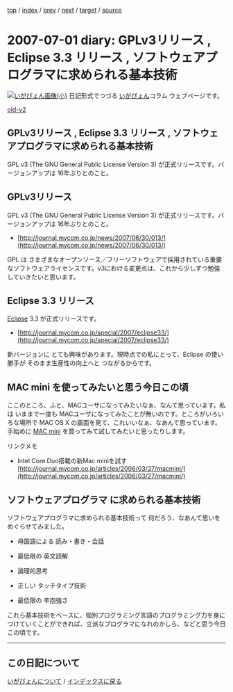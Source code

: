 [top](https://igapyon.github.io/diary/) 
 / [index](https://igapyon.github.io/diary/2007/index.html) 
 / [prev](https://igapyon.github.io/diary/2007/ig070615.html) 
 / [next](https://igapyon.github.io/diary/2007/ig070702.html) 
 / [target](https://igapyon.github.io/diary/2007/ig070701.html) 
 / [source](https://github.com/igapyon/diary/blob/gh-pages/2007/ig070701.html.src.md) 

2007-07-01 diary: GPLv3リリース , Eclipse 3.3 リリース , ソフトウェアプログラマに求められる基本技術
=====================================================================================================
[![いがぴょん画像(小)](https://igapyon.github.io/diary/images/iga200306s.jpg "いがぴょん")](https://igapyon.github.io/diary/memo/memoigapyon.html) 日記形式でつづる [いがぴょん](https://igapyon.github.io/diary/memo/memoigapyon.html)コラム ウェブページです。

[old-v2](ig070701-orig.html)

## GPLv3リリース , Eclipse 3.3 リリース , ソフトウェアプログラマに求められる基本技術

GPL v3 (The GNU General Public License Version 3) が正式リリースです。バージョンアップは 16年ぶりとのこと。


## GPLv3リリース

GPL v3 (The GNU General Public License Version 3) が正式リリースです。バージョンアップは 16年ぶりとのこと。

* [http://journal.mycom.co.jp/news/2007/06/30/013/](http://journal.mycom.co.jp/news/2007/06/30/013/)

GPL は さまざまなオープンソース／フリーソフトウェアで採用されている重要なソフトウェアライセンスです。v3における変更点は、これから少しずつ勉強していきたいと思います。

## Eclipse 3.3 リリース

[Eclipse](http://www.igapyon.jp/igapyon/diary/keyword/eclipse.html) 3.3 が正式リリースです。

* [http://journal.mycom.co.jp/special/2007/eclipse33/](http://journal.mycom.co.jp/special/2007/eclipse33/)

新バージョンに とても興味があります。現時点での私にとって、Eclipse の使い勝手が  そのまま生産性の向上へと つながるからです。

## MAC mini を使ってみたいと思う今日この頃

ここのところ、ふと、MACユーザになってみたいなぁ、なんて思っています。私は いままで一度も MACユーザになってみたことが無いのです。ところがいろいろな場所で MAC OS X の画面を見て、これいいなぁ、なあんて思っています。手始めに [MAC mini](http://www.apple.com/jp/macmini/) を買ってみて試してみたいと思ったりします。

リンクメモ

* Intel Core Duo搭載の新Mac miniを試す
  [http://journal.mycom.co.jp/articles/2006/03/27/macmini/](http://journal.mycom.co.jp/articles/2006/03/27/macmini/)

## ソフトウェアプログラマ に求められる基本技術

ソフトウェアプログラマに求められる基本技術って 何だろう、なあんて思いをめぐらせてみました。

* 母国語による 読み・書き・会話
  
* 最低限の 英文読解
  
* 論理的思考
  
* 正しい タッチタイプ技術
  
* 最低限の 辛抱強さ

これら基本技術をベースに、個別プログラミング言語のプログラミング力を身につけていくことができれば、立派なプログラマになれのかしら、などと思う今日この頃です。

----------------------------------------------------------------------------------------------------

## この日記について
[いがぴょんについて](https://igapyon.github.io/diary/memo/memoigapyon.html) / [インデックスに戻る](https://igapyon.github.io/diary/idxall.html)
